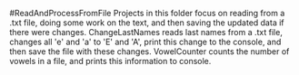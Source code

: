 #ReadAndProcessFromFile
Projects in this folder focus on reading from a .txt file, doing some work on the text, 
and then saving the updated data if there were changes.
ChangeLastNames reads last names from a .txt file, changes all 'e' and 'a' to 'E' and 'A',
print this change to the console, and then save the file with these changes.
VowelCounter counts the number of vowels in a file, and prints this information to console.
